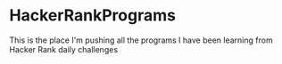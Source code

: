 # HackerRankPrograms
This is the place I'm pushing all the programs I have been learning from Hacker Rank daily challenges

